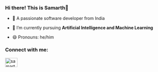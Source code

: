 ### Hi there! This is Samarth👋

- 🌱 A passionate software developer from India

- 🔭 I’m currently pursuing **Artificial Intelligence and Machine Learning**

- 😄 Pronouns: he/him
  
<h3 align="left">Connect with me:</h3>
<p align="left">
<a href="https://linkedin.com/in/samarthvashishta" target="blank"><img align="center" src="https://raw.githubusercontent.com/rahuldkjain/github-profile-readme-generator/master/src/images/icons/Social/linked-in-alt.svg" alt="samarthvashishta" height="30" width="40" /></a>
</p>


<!--
**samarthvashishta/samarthvashishta** is a ✨ _special_ ✨ repository because its `README.md` (this file) appears on your GitHub profile.

Here are some ideas to get you started:

- 🔭 I’m currently working on 
- 🌱 I’m currently pursuing Artificial Intelligence and Machine Learning
- 💬 Ask me about 
- 📫 How to reach me: @samarthvashihsta
- 😄 Pronouns: he/him
-->
